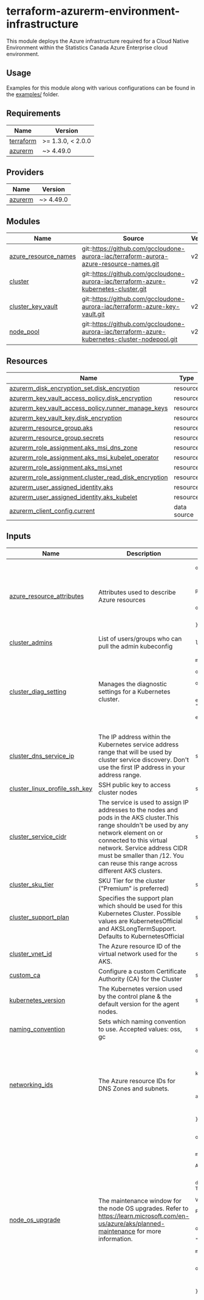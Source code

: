 # terraform-azurerm-environment-infrastructure

This module deploys the Azure infrastructure required for a Cloud Native Environment within the Statistics Canada Azure Enterprise cloud environment.

## Usage

Examples for this module along with various configurations can be found in the [examples/](examples/) folder.

<!-- BEGIN_TF_DOCS -->
## Requirements

| Name | Version |
|------|---------|
| <a name="requirement_terraform"></a> [terraform](#requirement\_terraform) | >= 1.3.0, < 2.0.0 |
| <a name="requirement_azurerm"></a> [azurerm](#requirement\_azurerm) | ~> 4.49.0 |

## Providers

| Name | Version |
|------|---------|
| <a name="provider_azurerm"></a> [azurerm](#provider\_azurerm) | ~> 4.49.0 |

## Modules

| Name | Source | Version |
|------|--------|---------|
| <a name="module_azure_resource_names"></a> [azure\_resource\_names](#module\_azure\_resource\_names) | git::https://github.com/gccloudone-aurora-iac/terraform-aurora-azure-resource-names.git | v2.0.0 |
| <a name="module_cluster"></a> [cluster](#module\_cluster) | git::https://github.com/gccloudone-aurora-iac/terraform-azure-kubernetes-cluster.git | v2.0.3 |
| <a name="module_cluster_key_vault"></a> [cluster\_key\_vault](#module\_cluster\_key\_vault) | git::https://github.com/gccloudone-aurora-iac/terraform-azure-key-vault.git | v2.0.1 |
| <a name="module_node_pool"></a> [node\_pool](#module\_node\_pool) | git::https://github.com/gccloudone-aurora-iac/terraform-azure-kubernetes-cluster-nodepool.git | v2.0.1 |

## Resources

| Name | Type |
|------|------|
| [azurerm_disk_encryption_set.disk_encryption](https://registry.terraform.io/providers/hashicorp/azurerm/latest/docs/resources/disk_encryption_set) | resource |
| [azurerm_key_vault_access_policy.disk_encryption](https://registry.terraform.io/providers/hashicorp/azurerm/latest/docs/resources/key_vault_access_policy) | resource |
| [azurerm_key_vault_access_policy.runner_manage_keys](https://registry.terraform.io/providers/hashicorp/azurerm/latest/docs/resources/key_vault_access_policy) | resource |
| [azurerm_key_vault_key.disk_encryption](https://registry.terraform.io/providers/hashicorp/azurerm/latest/docs/resources/key_vault_key) | resource |
| [azurerm_resource_group.aks](https://registry.terraform.io/providers/hashicorp/azurerm/latest/docs/resources/resource_group) | resource |
| [azurerm_resource_group.secrets](https://registry.terraform.io/providers/hashicorp/azurerm/latest/docs/resources/resource_group) | resource |
| [azurerm_role_assignment.aks_msi_dns_zone](https://registry.terraform.io/providers/hashicorp/azurerm/latest/docs/resources/role_assignment) | resource |
| [azurerm_role_assignment.aks_msi_kubelet_operator](https://registry.terraform.io/providers/hashicorp/azurerm/latest/docs/resources/role_assignment) | resource |
| [azurerm_role_assignment.aks_msi_vnet](https://registry.terraform.io/providers/hashicorp/azurerm/latest/docs/resources/role_assignment) | resource |
| [azurerm_role_assignment.cluster_read_disk_encryption](https://registry.terraform.io/providers/hashicorp/azurerm/latest/docs/resources/role_assignment) | resource |
| [azurerm_user_assigned_identity.aks](https://registry.terraform.io/providers/hashicorp/azurerm/latest/docs/resources/user_assigned_identity) | resource |
| [azurerm_user_assigned_identity.aks_kubelet](https://registry.terraform.io/providers/hashicorp/azurerm/latest/docs/resources/user_assigned_identity) | resource |
| [azurerm_client_config.current](https://registry.terraform.io/providers/hashicorp/azurerm/latest/docs/data-sources/client_config) | data source |

## Inputs

| Name | Description | Type | Default | Required |
|------|-------------|------|---------|:--------:|
| <a name="input_azure_resource_attributes"></a> [azure\_resource\_attributes](#input\_azure\_resource\_attributes) | Attributes used to describe Azure resources | <pre>object({<br/>    department_code = string<br/>    owner           = string<br/>    project         = string<br/>    environment     = string<br/>    location        = optional(string, "Canada Central")<br/>    instance        = number<br/>  })</pre> | n/a | yes |
| <a name="input_cluster_admins"></a> [cluster\_admins](#input\_cluster\_admins) | List of users/groups who can pull the admin kubeconfig | `list(string)` | `[]` | no |
| <a name="input_cluster_diag_setting"></a> [cluster\_diag\_setting](#input\_cluster\_diag\_setting) | Manages the diagnostic settings for a Kubernetes cluster. | <pre>map(object({<br/>    log_analytics_workspace_id     = optional(string)<br/>    log_analytics_destination_type = optional(string)<br/>    storage_account_id             = optional(string)<br/>    enabled_log_categories         = optional(list(string), ["kube-apiserver", "kube-controller-manager", "cluster-autoscaler"])<br/>    enable_all_metrics             = optional(bool, false)<br/>  }))</pre> | `null` | no |
| <a name="input_cluster_dns_service_ip"></a> [cluster\_dns\_service\_ip](#input\_cluster\_dns\_service\_ip) | The IP address within the Kubernetes service address range that will be used by cluster service discovery. Don't use the first IP address in your address range. | `string` | `"10.0.0.10"` | no |
| <a name="input_cluster_linux_profile_ssh_key"></a> [cluster\_linux\_profile\_ssh\_key](#input\_cluster\_linux\_profile\_ssh\_key) | SSH public key to access cluster nodes | `string` | `null` | no |
| <a name="input_cluster_service_cidr"></a> [cluster\_service\_cidr](#input\_cluster\_service\_cidr) | The service is used to assign IP addresses to the nodes and pods in the AKS cluster.This range shouldn't be used by any network element on or connected to this virtual network. Service address CIDR must be smaller than /12. You can reuse this range across different AKS clusters. | `string` | `"10.0.0.0/16"` | no |
| <a name="input_cluster_sku_tier"></a> [cluster\_sku\_tier](#input\_cluster\_sku\_tier) | SKU Tier for the cluster ("Premium" is preferred) | `string` | `"Premium"` | no |
| <a name="input_cluster_support_plan"></a> [cluster\_support\_plan](#input\_cluster\_support\_plan) | Specifies the support plan which should be used for this Kubernetes Cluster. Possible values are KubernetesOfficial and AKSLongTermSupport. Defaults to KubernetesOfficial | `string` | `"KubernetesOfficial"` | no |
| <a name="input_cluster_vnet_id"></a> [cluster\_vnet\_id](#input\_cluster\_vnet\_id) | The Azure resource ID of the virtual network used for the AKS. | `string` | n/a | yes |
| <a name="input_custom_ca"></a> [custom\_ca](#input\_custom\_ca) | Configure a custom Certificate Authority (CA) for the Cluster | `string` | `null` | no |
| <a name="input_kubernetes_version"></a> [kubernetes\_version](#input\_kubernetes\_version) | The Kubernetes version used by the control plane & the default version for the agent nodes. | `string` | n/a | yes |
| <a name="input_naming_convention"></a> [naming\_convention](#input\_naming\_convention) | Sets which naming convention to use. Accepted values: oss, gc | `string` | `"oss"` | no |
| <a name="input_networking_ids"></a> [networking\_ids](#input\_networking\_ids) | The Azure resource IDs for DNS Zones and subnets. | <pre>object({<br/>    dns_zones = object({<br/>      azmk8s   = string<br/>      keyvault = optional(string)<br/>    })<br/>    subnets = object({<br/>      api_server     = string<br/>      infrastructure = string<br/>    })<br/>  })</pre> | n/a | yes |
| <a name="input_node_os_upgrade"></a> [node\_os\_upgrade](#input\_node\_os\_upgrade) | The maintenance window for the node OS upgrades. Refer to https://learn.microsoft.com/en-us/azure/aks/planned-maintenance for more information. | <pre>object({<br/>    channel = optional(string, "NodeImage")<br/>    maintenance_window = object({<br/>      frequency    = string # Daily, Weekly, AbsoluteMonthly or RelativeMonthly<br/>      interval     = number<br/>      day_of_week  = optional(string) # Friday, Monday, Saturday, Sunday, Thursday, Tuesday or Wednesday<br/>      day_of_month = optional(number) # Value between 0 and 31 (inclusive)<br/>      week_index   = optional(string) # First, Second, Third, Fourth, or Last<br/><br/>      start_time = optional(string) #  Format is HH:mm<br/>      utc_offset = optional(string, "+00:00")<br/>      duration   = string # The duration of the window for maintenance to run in hours<br/><br/>      not_allowed = optional(list(object({<br/>        end   = string<br/>        start = string<br/>      }))),<br/>    })<br/>  })</pre> | <pre>{<br/>  "channel": "NodeImage",<br/>  "maintenance_window": null<br/>}</pre> | no |
| <a name="input_node_pools"></a> [node\_pools](#input\_node\_pools) | Node Pools along with their respective configurations. | <pre>map(<br/>    object({<br/>      vm_size                = optional(string, "Standard_D16s_v3")<br/>      vnet_subnet_id         = string<br/>      availability_zones     = optional(list(number), [1, 2, 3])<br/>      node_count             = optional(number, 3)<br/>      kubernetes_version     = optional(string, null)<br/>      node_labels            = optional(map(string), {})<br/>      node_taints            = optional(list(string), [])<br/>      max_pods               = optional(number, 60)<br/>      enable_host_encryption = optional(bool, true)<br/>      os_disk_size_gb        = optional(number, 256)<br/>      os_disk_type           = optional(string, "Managed")<br/>      os_type                = optional(string, "Linux")<br/>      vm_priority            = optional(string, "Regular")<br/>      eviction_policy        = optional(string, "Delete")<br/>      spot_max_price         = optional(string)<br/><br/>      upgrade_settings = optional(object({<br/>        max_surge                     = optional(string, "33%")<br/>        drain_timeout_in_minutes      = optional(number, 30)<br/>        node_soak_duration_in_minutes = optional(number, 0)<br/>        }), {<br/>        max_surge                     = "33%"<br/>        drain_timeout_in_minutes      = 30<br/>        node_soak_duration_in_minutes = 0<br/>      })<br/><br/>      enable_auto_scaling    = optional(bool, false)<br/>      auto_scaling_min_nodes = optional(number, 0)<br/>      auto_scaling_max_nodes = optional(number, 3)<br/>      mode                   = optional(string, "User")<br/>    })<br/>  )</pre> | <pre>{<br/>  "gateway": {<br/>    "auto_scaling_max_nodes": 3,<br/>    "auto_scaling_min_nodes": 0,<br/>    "availability_zones": [<br/>      1,<br/>      2,<br/>      3<br/>    ],<br/>    "enable_auto_scaling": false,<br/>    "enable_host_encryption": false,<br/>    "kubernetes_version": null,<br/>    "max_pods": 60,<br/>    "mode": "User",<br/>    "node_count": 3,<br/>    "node_labels": {},<br/>    "node_taints": [],<br/>    "os_disk_size_gb": 256,<br/>    "os_disk_type": "Managed",<br/>    "os_type": "Linux",<br/>    "upgrade_settings": {<br/>      "drain_timeout_in_minutes": 30,<br/>      "max_surge": "33%",<br/>      "node_soak_duration_in_minutes": 0<br/>    },<br/>    "vm_size": "Standard_D16s_v3",<br/>    "vnet_subnet_id": ""<br/>  },<br/>  "general": {<br/>    "auto_scaling_max_nodes": 3,<br/>    "auto_scaling_min_nodes": 0,<br/>    "availability_zones": [<br/>      1,<br/>      2,<br/>      3<br/>    ],<br/>    "enable_auto_scaling": false,<br/>    "enable_host_encryption": false,<br/>    "kubernetes_version": null,<br/>    "max_pods": 60,<br/>    "mode": "User",<br/>    "node_count": 3,<br/>    "node_labels": {},<br/>    "node_taints": [],<br/>    "os_disk_size_gb": 256,<br/>    "os_disk_type": "Managed",<br/>    "os_type": "Linux",<br/>    "upgrade_settings": {<br/>      "drain_timeout_in_minutes": 30,<br/>      "max_surge": "33%",<br/>      "node_soak_duration_in_minutes": 0<br/>    },<br/>    "vm_size": "Standard_D16s_v3",<br/>    "vnet_subnet_id": ""<br/>  },<br/>  "system": {<br/>    "auto_scaling_max_nodes": 3,<br/>    "auto_scaling_min_nodes": 0,<br/>    "availability_zones": [<br/>      1,<br/>      2,<br/>      3<br/>    ],<br/>    "enable_auto_scaling": false,<br/>    "enable_host_encryption": false,<br/>    "kubernetes_version": null,<br/>    "max_pods": 60,<br/>    "mode": "System",<br/>    "node_count": 3,<br/>    "node_labels": {},<br/>    "node_taints": [],<br/>    "os_disk_size_gb": 256,<br/>    "os_disk_type": "Managed",<br/>    "os_type": "Linux",<br/>    "upgrade_settings": {<br/>      "drain_timeout_in_minutes": 30,<br/>      "max_surge": "33%",<br/>      "node_soak_duration_in_minutes": 0<br/>    },<br/>    "vm_size": "Standard_D16s_v3",<br/>    "vnet_subnet_id": ""<br/>  }<br/>}</pre> | no |
| <a name="input_tags"></a> [tags](#input\_tags) | Tags attached to Azure resource | `map(string)` | `{}` | no |
| <a name="input_user_defined"></a> [user\_defined](#input\_user\_defined) | A user-defined field that describes the Azure resource. | `string` | n/a | yes |
| <a name="input_vnet_integration_enabled"></a> [vnet\_integration\_enabled](#input\_vnet\_integration\_enabled) | Enable or disable Virtual Network Integration. | `bool` | `false` | no |

## Outputs

| Name | Description |
|------|-------------|
| <a name="output_cluster_admin_kubeconfig"></a> [cluster\_admin\_kubeconfig](#output\_cluster\_admin\_kubeconfig) | The admin kubeconfig of the created AKS cluster. |
| <a name="output_cluster_fqdn"></a> [cluster\_fqdn](#output\_cluster\_fqdn) | The FQDN of the Azure Kubernetes Managed Cluster. |
| <a name="output_cluster_id"></a> [cluster\_id](#output\_cluster\_id) | The Azure resource ID of the created AKS cluster. |
| <a name="output_cluster_identity_object_id"></a> [cluster\_identity\_object\_id](#output\_cluster\_identity\_object\_id) | The identity details of the managed identity assigned to the cluster. Note: when configuring the cluster to use a userAssigned identity, the principal\_id field is empty. |
| <a name="output_cluster_kubeconfig"></a> [cluster\_kubeconfig](#output\_cluster\_kubeconfig) | A Terraform object that contains kubeconfig info. |
| <a name="output_cluster_kubelet_identity"></a> [cluster\_kubelet\_identity](#output\_cluster\_kubelet\_identity) | The identity details of the user-assigned managed indeity assigned to the cluster's kublets. |
| <a name="output_cluster_name"></a> [cluster\_name](#output\_cluster\_name) | The name of the AKS cluster. |
| <a name="output_cluster_node_resource_group_id"></a> [cluster\_node\_resource\_group\_id](#output\_cluster\_node\_resource\_group\_id) | The Azure resource ID of the resource group that contains the resources for the AKS cluster. |
| <a name="output_cluster_node_resource_group_name"></a> [cluster\_node\_resource\_group\_name](#output\_cluster\_node\_resource\_group\_name) | The resource group name that contains the resources for the AKS cluster. |
| <a name="output_cluster_resource_group_id"></a> [cluster\_resource\_group\_id](#output\_cluster\_resource\_group\_id) | The resource group ID that the created AKS cluster is in. |
| <a name="output_cluster_resource_group_name"></a> [cluster\_resource\_group\_name](#output\_cluster\_resource\_group\_name) | The resource group name that the created AKS cluster is in. |
| <a name="output_disk_encryption_key_vault_id"></a> [disk\_encryption\_key\_vault\_id](#output\_disk\_encryption\_key\_vault\_id) | The Azure resource ID of the Key Vault used to store the customer managed encryption key for the AKS cluster. |
| <a name="output_disk_encryption_key_vault_key"></a> [disk\_encryption\_key\_vault\_key](#output\_disk\_encryption\_key\_vault\_key) | The Azure resource ID of the key within an Azure Key Vault used as the customer managed encryption key for the AKS cluster. |
| <a name="output_disk_encryption_key_vault_private_endpoint_ids"></a> [disk\_encryption\_key\_vault\_private\_endpoint\_ids](#output\_disk\_encryption\_key\_vault\_private\_endpoint\_ids) | The Azure resource IDs of the private endpoints used on the Azure key vault used to store the customer managed encryption key for the AKS cluster. |
| <a name="output_disk_encryption_set_id"></a> [disk\_encryption\_set\_id](#output\_disk\_encryption\_set\_id) | The Azure resource ID of the disk encryption set used for the customer managed encryption key for the AKS cluster. |
| <a name="output_user_assigned_identity_aks_client_id"></a> [user\_assigned\_identity\_aks\_client\_id](#output\_user\_assigned\_identity\_aks\_client\_id) | The ID of the app associated with the AKS identity. |
| <a name="output_user_assigned_identity_aks_id"></a> [user\_assigned\_identity\_aks\_id](#output\_user\_assigned\_identity\_aks\_id) | The resource ID of the aks user-assigned managed identity. |
| <a name="output_user_assigned_identity_aks_principal_id"></a> [user\_assigned\_identity\_aks\_principal\_id](#output\_user\_assigned\_identity\_aks\_principal\_id) | The ID of the Service Principal object associated with the created AKS identity. |
| <a name="output_user_assigned_identity_kubelet_client_id"></a> [user\_assigned\_identity\_kubelet\_client\_id](#output\_user\_assigned\_identity\_kubelet\_client\_id) | The ID of the app associated with the kubelet identity. |
| <a name="output_user_assigned_identity_kubelet_id"></a> [user\_assigned\_identity\_kubelet\_id](#output\_user\_assigned\_identity\_kubelet\_id) | The resource ID of the kubelet user-assigned managed identity. |
| <a name="output_user_assigned_identity_kubelet_principal_id"></a> [user\_assigned\_identity\_kubelet\_principal\_id](#output\_user\_assigned\_identity\_kubelet\_principal\_id) | The ID of the Service Principal object associated with the created kubelet identity. |
<!-- END_TF_DOCS -->

## History

| Date       | Release | Change                                                                                                    |
| ---------- | ------- | --------------------------------------------------------------------------------------------------------- |
| 2025-01-25 | v1.0.0  | Initial commit                                                                                            |
| 2026-10-14 | v2.0.1  | Add `cluster_support_plan` variable and change default for `cluster_sku_tier` to `Premium`.               |
| 2025-10-20 | v2.0.2  | Pin minimum version of azurerm to 4.49.0                                                                  |
| 2025-10-20 | v2.0.3  | Add back VNET Network Integration since now out of preview                                                |
| 2025-10-20 | v2.0.4  | Add option to disable VNET Network Integration                                                            |
| 2025-10-31 | v2.0.5  | Adds the `cluster_diag_setting` variable to configure the cluster's diagnostic setting                    |
